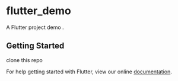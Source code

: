 # flutter_demo

A Flutter project demo .

## Getting Started

clone this repo

For help getting started with Flutter, view our online
[documentation](https://flutter.io/).
